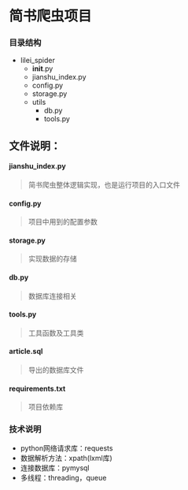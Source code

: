 # 简书爬虫项目

### 目录结构
- lilei_spider
    - ____init____.py
    - jianshu_index.py
    - config.py
    - storage.py
    - utils
        - db.py
        - tools.py
        
## 文件说明：
#### jianshu_index.py
> 简书爬虫整体逻辑实现，也是运行项目的入口文件

#### config.py
> 项目中用到的配置参数

#### storage.py
> 实现数据的存储

#### db.py
> 数据库连接相关

#### tools.py
> 工具函数及工具类

#### article.sql
> 导出的数据库文件

#### requirements.txt
> 项目依赖库

### 技术说明
- python网络请求库：requests
- 数据解析方法：xpath(lxml库)
- 连接数据库：pymysql
- 多线程：threading，queue
